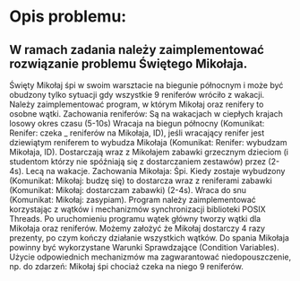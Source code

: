 # Opis problemu:
## W ramach zadania należy zaimplementować rozwiązanie problemu Świętego Mikołaja.
Święty Mikołaj śpi w swoim warsztacie na biegunie północnym i może być obudzony tylko sytuacji gdy wszystkie 9 reniferów wróciło z
wakacji.
Należy zaimplementować program, w którym Mikołaj oraz renifery to osobne wątki.
Zachowania reniferów:
Są na wakacjach w ciepłych krajach losowy okres czasu (5-10s)
Wracaja na biegun północny (Komunikat: Renifer: czeka _ reniferów na Mikołaja, ID), jeśli wracający renifer jest dziewiątym
reniferem to wybudza Mikołaja (Komunikat: Renifer: wybudzam Mikołaja, ID).
Dostarczają wraz z Mikołajem zabawki grzecznym dzieciom (i studentom którzy nie spóźniają się z dostarczaniem zestawów) przez
(2-4s).
Lecą na wakacje.
Zachowania Mikołaja:
Śpi.
Kiedy zostaje wybudzony (Komunikat: Mikołaj: budzę się) to dostarcza wraz z reniferami zabawki (Komunikat: Mikołaj: dostarczam
zabawki) (2-4s).
Wraca do snu (Komunikat: Mikołaj: zasypiam).
Program należy zaimplementować korzystając z wątków i mechanizmów synchronizacji biblioteki POSIX Threads. Po uruchomieniu
programu wątek główny tworzy wątki dla Mikołaja oraz reniferów. Możemy założyć że Mikołaj dostarczy 4 razy prezenty, po czym kończy
działanie wszystkich wątków. Do spania Mikołaja powinny być wykorzystane Warunki Sprawdzające (Condition Variables). Użycie
odpowiednich mechanizmów ma zagwarantować niedopouszczenie, np. do zdarzeń: Mikołaj śpi chociaż czeka na niego 9 reniferów.
